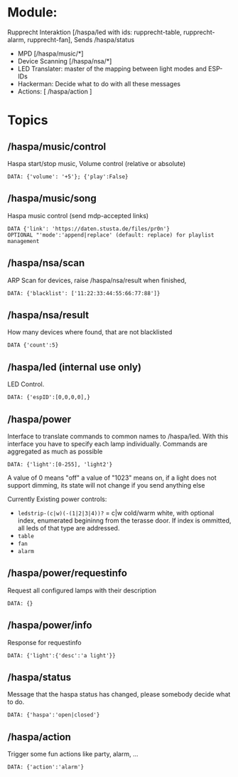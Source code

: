 # Module:
Rupprecht Interaktion [/haspa/led with ids: rupprecht-table, rupprecht-alarm, rupprecht-fan], Sends /haspa/status

* MPD [/haspa/music/\*]
* Device Scanning [/haspa/nsa/\*]
* LED Translater: master of the mapping between light modes and ESP-IDs
* Hackerman: Decide what to do with all these messages
* Actions: [ /haspa/action ]

# Topics

## /haspa/music/control
Haspa start/stop music, Volume control (relative or absolute)

    DATA: {'volume': '+5'}; {'play':False}


## /haspa/music/song
Haspa music control (send mdp-accepted links)

    DATA {'link': 'https://daten.stusta.de/files/pr0n'}
    OPTIONAL "'mode':'append|replace' (default: replace) for playlist management


## /haspa/nsa/scan
ARP Scan for devices, raise /haspa/nsa/result when finished,

    DATA: {'blacklist': ['11:22:33:44:55:66:77:88']}


## /haspa/nsa/result
How many devices where found, that are not blacklisted

    DATA {'count':5}


## /haspa/led (internal use only)
LED Control.

    DATA: {'espID':[0,0,0,0],}


## /haspa/power
Interface to translate commands to common names to /haspa/led. With this interface you have to specify each lamp individually. Commands are aggregated as much as possible

    DATA: {'light':[0-255], 'light2'}

A value of 0 means "off" a value of "1023" means on, if a light does not support dimming, its state will not change if you send anything else

Currently Existing power controls:

 * `ledstrip-(c|w)(-(1|2|3|4))?` = c|w cold/warm white, with optional index, enumerated begininng from the terasse door. If index is ommitted, all leds of that type are addressed.
 * `table`
 * `fan`
 * `alarm`

## /haspa/power/requestinfo
Request all configured lamps with their description

    DATA: {}


## /haspa/power/info
Response for requestinfo

    DATA: {'light':{'desc':'a light'}}


## /haspa/status
Message that the haspa status has changed, please somebody decide what to do.

    DATA: {'haspa':'open|closed'}


## /haspa/action
Trigger some fun actions like party, alarm, ...

    DATA: {'action':'alarm'}
